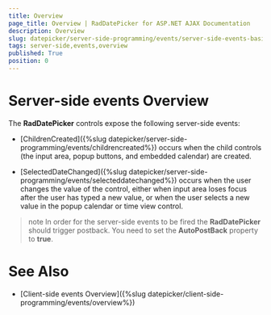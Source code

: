 ```yaml
---
title: Overview
page_title: Overview | RadDatePicker for ASP.NET AJAX Documentation
description: Overview
slug: datepicker/server-side-programming/events/server-side-events-basics
tags: server-side,events,overview
published: True
position: 0
---
```


# Server-side events Overview



The **RadDatePicker** controls expose the following server-side events:

* [ChildrenCreated]({%slug datepicker/server-side-programming/events/childrencreated%}) occurs when the child controls (the input area, popup buttons, and embedded calendar) are created.

* [SelectedDateChanged]({%slug datepicker/server-side-programming/events/selecteddatechanged%}) occurs when the user changes the value of the control, either when input area loses focus after the user has typed a new value, or when the user selects a new value in the popup calendar or time view control.


>note In order for the server-side events to be fired the **RadDatePicker** should trigger postback. You need to set the **AutoPostBack** property to **true**.
>


# See Also

 * [Client-side events Overview]({%slug datepicker/client-side-programming/events/overview%})
